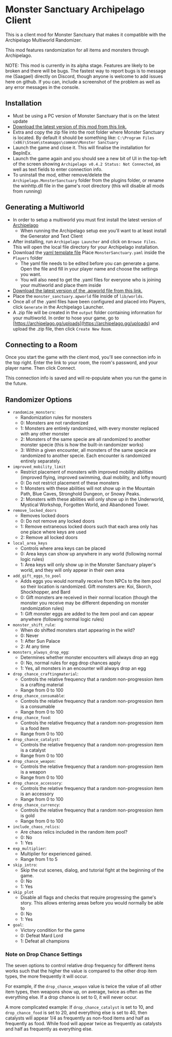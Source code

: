 # Monster Sanctuary Archipelago Client
This is a client mod for Monster Sanctuary that makes it compatible with the Archipelago Multiworld Randomizer.

This mod features randomization for all items and monsters through Archipelago.

NOTE: This mod is currently in its alpha stage. Features are likely to be broken and there will be bugs. The fastest way to report bugs is to message me (Saagael) directly on Discord, though anyone is welcome to add issues here on github. If you can, include a screenshot of the problem as well as any error messages in the console.

## Installation
- Must be using a PC version of Monster Sanctuary that is on the latest update
- [Download the latest version of this mod from this link.](https://github.com/Gtaray/archipelago-monstersanctuary/releases/latest/download/Monster_Sanctuary_Mod.zip)
- Extra and copy the zip file into the root folder where Monster Sanctuary is located. By default it should be something like:
`C:\Program Files (x86)\Steam\steamapps\common\Monster Sanctuary`
- Launch the game and close it. This will finalise the installation for BepInEx.
- Launch the game again and you should see a new bit of UI in the top-left of the screen showing `Archipelago v0.4.2 Status: Not Connected`, as well as text fields to enter connection info.
- To uninstall the mod, either remove/delete the `Archipelago.MonsterSanctuary` folder from the plugins folder, or rename the winhttp.dll file in the game's root directory (this will disable all mods from running)

## Generating a Multiworld
- In order to setup a multiworld you must first install the latest version of [Archipelago](https://github.com/ArchipelagoMW/Archipelago/releases/tag/0.4.3)
	- When running the Archipelago setup exe you'll want to at least install the Generator and Text Client
- After installing, run `Archipelago Launcher` and click on `Browse Files`. This will open the local file directory for your Archipelago installation.
- Download the [yaml template file](https://github.com/Gtaray/archipelago-monstersanctuary/releases/latest/download/MonsterSanctuary.yaml) Place `MonsterSanctuary.yaml` inside the `Players` folder
	- The yaml file needs to be edited before you can generate a game. Open the file and fill in your player name and choose the settings you want.
	- You will also need to get the .yaml files for everyone who is joining your multiworld and place them inside
- [Download the latest version of the .apworld file from this link.](https://github.com/Gtaray/archipelago-monstersanctuary/releases/latest/download/monster_sanctuary.apworld)
- Place the `monster_sanctuary.apworld` file inside of `lib/worlds`. 
- Once all of the .yaml files have been configured and placed into Players, click `Generate` in the Archipelago Launcher.
- A .zip file will be created in the `output` folder containing information for your multiworld. In order to hose your game, go to [https://archipelago.gg/uploads](https://archipelago.gg/uploads) and upload the .zip file, then click `Create New Room`.

## Connecting to a Room
Once you start the game with the client mod, you'll see connection info in the top right. Enter the link to your room, the room's password, and your player name. Then click Connect.

This connection info is saved and will re-populate when you run the game in the future.

## Randomizer Options
- `randomize_monsters`: 
	- Randomization rules for monsters
	- 0: Monsters are not randomized
	- 1: Monsters are entirely randomized, with every monster replaced with any other monster
	- 2: Monsters of the same specie are all randomized to another monster specie (this is how the built-in randomizer works)
 	- 3: Within a given encounter, all monsters of the same specie are randomized to another specie. Each encounter is randomized entirely separately.
- `improved_mobility_limit`
	- Restrict placement of monsters with improved mobility abilities (improved flying, improved swimming, dual mobility, and lofty mount)
 	- 0: Do not restrict placement of these monsters
  	- 1: Monsters with these abilities will not show up in the Mountain Path, Blue Caves, Stronghold Dungeon, or Snowy Peaks.
  	- 2: Monsters with these abilities will only show up in the Underworld, Mystical Workshop, Forgotten World, and Abandoned Tower.
- `remove_locked_doors`
	- Removes locked doors
 	- 0: Do not remove any locked doors
  	- 1: Remove extraneous locked doors such that each area only has one place where keys are used
  	- 2: Remove all locked doors
- `local_area_keys`
	- Controls where area keys can be placed
 	- 0: Area keys can show up anywhere in any world (following normal logic rules)
  	- 1: Area keys will only show up in the Monster Sanctuary player's world, and they will only appear in their own area
- `add_gift_eggs_to_pool`
	- Adds eggs you would normally receive from NPCs to the item pool so their location is randomized. Gift monsters are: Koi, Skorch, Shockhopper, and Bard
 	- 0: Gift monsters are received in their normal location (though the monster you receive may be different depending on monster randomization rules)
  	- 1: Gift monster eggs are added to the item pool and can appear anywhere (following normal logic rules)
- `monster_shift_rule`:
	- When do shifted monsters start appearing in the wild?
	- 0: Never
	- 1: After Sun Palace
	- 2: At any time
- `monsters_always_drop_egg`:
	- Determines whether monster encounters will always drop an egg
	- 0: No, normal rules for egg drop chances apply
	- 1: Yes, all monsters in an encounter will always drop an egg
- `drop_chance_craftingmaterial`:
	- Controls the relative frequency that a random non-progression item is a crafting material
	- Range from 0 to 100
- `drop_chance_consumable`:
	- Controls the relative frequency that a random non-progression item is a consumable
	- Range from 0 to 100
- `drop_chance_food`:
	- Controls the relative frequency that a random non-progression item is a food item
	- Range from 0 to 100
- `drop_chance_catalyst`:
	- Controls the relative frequency that a random non-progression item is a catalyst
	- Range from 0 to 100
- `drop_chance_weapon`:
	- Controls the relative frequency that a random non-progression item is a weapon
	- Range from 0 to 100
- `drop_chance_accessory`:
	- Controls the relative frequency that a random non-progression item is an accessory
	- Range from 0 to 100
- `drop_chance_currency`:
	- Controls the relative frequency that a random non-progression item is gold
	- Range from 0 to 100
- `include_chaos_relics`:
	- Are chaos relics included in the random item pool?
	- 0: No
	- 1: Yes
- `exp_multiplier`:
	- Multiplier for experienced gained.
	- Range from 1 to 5
 - `skip_intro`:
	- Skip the cut scenes, dialog, and tutorial fight at the beginning of the game.
 	- 0: No
  	- 1: Yes
- `skip_plot`
	- Disable all flags and checks that require progressing the game's story. This allows entering areas before you would normally be able to
 	- 0: No
  	- 1: Yes
- `goal`:
	- Victory condition for the game
	- 0: Defeat Mard Lord
	- 1: Defeat all champions

### Note on Drop Chance Settings
The seven options to control relative drop frequency for different items works such that the higher the value is compared to the other drop item types, the more frequently it will occur.

For example, if the `drop_chance_weapon` value is twice the value of all other item types, then weapons show up, on average, twice as often as the everything else. If a drop chance is set to 0, it will never occur.

A more complicated example: If `drop_chance_catalyst` is set to 10, and `drop_chance_food` is set to 20, and everything else is set to 40, then catalysts will appear 1/4 as frequently as non-food items and half as frequently as food. While food will appear twice as frequently as catalysts and half as frequently as everything else.
